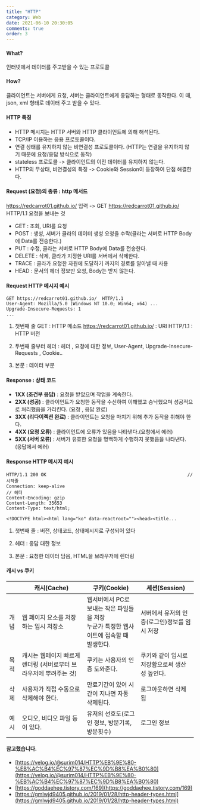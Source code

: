 ```yaml
---
title: "HTTP"
category: Web
date: 2021-06-10 20:30:05
comments: true
order: 3
---
```




#### What?

인터넷에서 데이터를 주고받을 수 있는 프로토콜

#### How?

클라이언트는 서버에게 요청, 서버는 클라이언트에게 응답하는 형태로 동작한다. 이 때, json, xml 형태로 데이터 주고 받을 수 있다.

#### HTTP 특징

- HTTP 메시지는 HTTP 서버와 HTTP 클라이언트에 의해 해석된다.
- TCP/IP 이용하는 응용 프로토콜이다. 
- 연결 상태를 유지하지 않는 비연결성 프로토콜이다. (HTTP는 연결을 유지하지 않기 때문에 요청/응답 방식으로 동작)
- stateless 프로토콜 -> 클라이언트의 이전 데이터를 유지하지 않는다.
- HTTP의 무상태, 비연결성의 특징 -> Cookie와 Session이 등장하여 단점 해결한다.



#### Request (요청)의 종류 : http 메서드

https://redcarrot01.github.io/  입력 -> GET https://redcarrot01.github.io/ HTTP/1.1 요청을 보내는 것 

- GET : 조회, URI를 요청
- POST : 생성, 서버가 클라의 데이터 생성 요청을 수락(클라는 서버로 HTTP Body에 Data를 전송한다.) 
- PUT : 수정, 클라는 서버로 HTTP Body에 Data를 전송한다.
- DELETE : 삭제, 클라가 지정한 URI를 서버에서 삭제한다.
- TRACE : 클라가 요청한 자원에 도달하기 까지의 경로를 알아낼 때 사용
- HEAD : 문서의 헤더 정보만 요청, Body는 받지 않는다.

#### Request HTTP 메시지 예시

~~~
GET https://redcarrot01.github.io/  HTTP/1.1							
User-Agent: Mozilla/5.0 (Windows NT 10.0; Win64; x64) ...			 
Upgrade-Insecure-Requests: 1
...
~~~

1. 첫번째 줄 
   GET : HTTP 메소드
   https://redcarrot01.github.io/ : URI
   HTTP/1.1 : HTTP 버전

2. 두번째 줄부터 헤더 : 헤더 , 요청에 대한 정보,  User-Agent, Upgrade-Insecure-Requests , Cookie..

3. 본문 : 데이터 부분

#### Response : 상태 코드

- **1XX (조건부 응답)** : 요청을 받았으며 작업을 계속한다.
- **2XX (성공)** : 클라이언트가 요청한 동작을 수신하여 이해했고 승낙했으며 성공적으로 처리했음을 가리킨다. (요청 , 응답 완료)
- **3XX (리다이렉션 완료)** : 클라이언트는 요청을 마치기 위해 추가 동작을 취해야 한다.
- **4XX (요청 오류)** : 클라이언트에 오류가 있음을 나타낸다.(요청에서 에러)
- **5XX (서버 오류)** : 서버가 유효한 요청을 명백하게 수행하지 못했음을 나타낸다. (응답에서 에러)

#### Response HTTP 메시지 예시

~~~
HTTP/1.1 200 OK														// 시작줄
Connection: keep-alive												 // 헤더
Content-Encoding: gzip												 
Content-Length: 35653
Content-Type: text/html;

<!DOCTYPE html><html lang="ko" data-reactroot=""><head><title...
~~~

1. 첫번째 줄 : 버전, 상태코드, 상태메시지로 구성되어 있다

2. 헤더 : 응답 대한 정보

3. 본문 : 요청한 데이터 담음, HTML을 브라우저에 렌더링

#### 캐시 vs 쿠키 

|      | 캐시(Cache)                                                  | 쿠키(Cookie)                                                 | 세션(Session)                                  |
| ---- | ------------------------------------------------------------ | ------------------------------------------------------------ | ---------------------------------------------- |
| 개념 | 웹 페이지 요소를 저장하는 임시 저장소<BR>                    | 웹서버에서 PC로 보내는 작은 파일들을 저장<BR>누군가 특정한 웹사이트에 접속할 때 발생한다. | 서버에서 유저의 인증(로그인)정보를 임시 저장   |
| 목적 | 캐시는 웹페이지 빠르게 렌더링 (서버로부터 브라우저에 뿌려주는 것) | 쿠키는 사용자의 인증 도와준다.                               | 쿠키와 같이 임시로 저장함으로써 생산성 높인다. |
| 삭제 | 사용자가 직접 수동으로 삭제해야 한다.                        | 만료기간이 있어 시간이 지나면 자동 삭제된다.                 | 로그아웃하면 삭제됨                            |
| 예시 | 오디오, 비디오 파일 등이 있다.                               | 유저의 선호도(로그인 정보, 방문기록, 방문횟수)               | 로그인 정보                                    |


#### 참고했습니다.

- [https://velog.io/@surim014/HTTP%EB%9E%80-%EB%AC%B4%EC%97%87%EC%9D%B8%EA%B0%80](https://velog.io/@surim014/HTTP%EB%9E%80-%EB%AC%B4%EC%97%87%EC%9D%B8%EA%B0%80)
- [https://goddaehee.tistory.com/169](https://goddaehee.tistory.com/169)
- [https://gmlwjd9405.github.io/2019/01/28/http-header-types.html](https://gmlwjd9405.github.io/2019/01/28/http-header-types.html)

